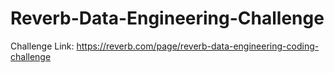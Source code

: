 # Reverb-Data-Engineering-Challenge


Challenge Link:
https://reverb.com/page/reverb-data-engineering-coding-challenge

